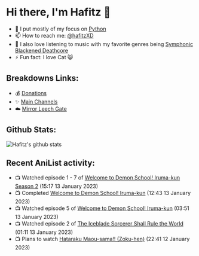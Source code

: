 # Hi there, I'm Hafitz 👋
- 🐍 I put mostly of my focus on [Python](https://python.org)
- 📫 How to reach me: [@hafitzXD](https://t.me/hafitzXD)
- 🎵 I also love listening to music with my favorite genres being [Symphonic Blackened Deathcore](https://youtu.be/qyYmS_iBcy4)
- ⚡ Fun fact: I love Cat 😺

## Breakdowns Links:
- 💰 [Donations](https://t.me/TheBreakdowns/2)
- ✨ [Main Channels](https://t.me/TheBreakdowns)
- ☁️ [Mirror Leech Gate](https://t.me/BreakdownsGate)

## Github Stats:
![Hafitz's github stats](https://github-readme-stats.vercel.app/api?username=breakdowns&show_icons=true&count_private=true&bg_color=00000000&text_color=777)

## Recent AniList activity:
<!-- ANILIST_ACTIVITY:start -->

-   📺 Watched episode 1 - 7 of [Welcome to Demon School! Iruma-kun Season 2](https://anilist.co/anime/116338) (15:17 13 January 2023)
-   📺 Completed [Welcome to Demon School! Iruma-kun](https://anilist.co/anime/107693) (12:43 13 January 2023)
-   📺 Watched episode 5 of [Welcome to Demon School! Iruma-kun](https://anilist.co/anime/107693) (03:51 13 January 2023)
-   📺 Watched episode 2 of [The Iceblade Sorcerer Shall Rule the World](https://anilist.co/anime/148116) (01:11 13 January 2023)
-   📺 Plans to watch [Hataraku Maou-sama!! (Zoku-hen)](https://anilist.co/anime/155168) (22:41 12 January 2023)

<!-- ANILIST_ACTIVITY:end -->
